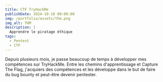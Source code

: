 ```yaml
---
title: CTF TryHackMe
publishDate: 2024-10-18 00:00:00
img: /portfolio/assets/thm.png
img_alt: THM
description: |
  Apprendre le piratage éthique
tags:
  - Pentest
  - CTF
---
```


Depuis plusieurs mois, je passe beaucoup de temps à développer mes compétences sur TryHackMe.
Entre les chemins d'apprentissage et Capture The Flag, j'acquiers des compétences et les développe
dans le but de faire du bug bounty et peut-être devenir pentester.

 <script src="https://tryhackme.com/badge/2813371"></script>